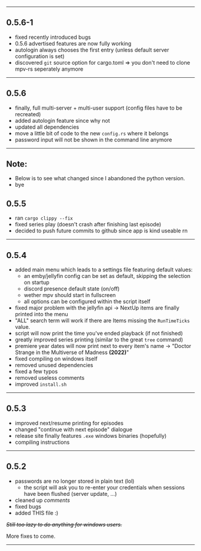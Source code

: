 ___

## **0.5.6-1**
+ fixed recently introduced bugs
+ 0.5.6 advertised features are now fully working
+ autologin always chooses the first entry (unless default server configuration is set)
+ discovered `git` source option for cargo.toml => you don't need to clone mpv-rs seperately anymore

___

## **0.5.6**

+ finally, full multi-server + multi-user support (config files have to be recreated)
+ added autologin feature since why not
+ updated all dependencies
+ move a little bit of code to the new `config.rs` where it belongs
+ password input will not be shown in the command line anymore

___

## Note:
+ Below is to see what changed since I abandoned the python version.
+ bye

## **0.5.5**

+ ran `cargo clippy --fix`
+ fixed series play (doesn't crash after finishing last episode)
+ decided to push future commits to github since app is kind useable rn

___

## **0.5.4**

+ added main menu which leads to a settings file featuring default values:
    + an emby/jellyfin config can be set as default, skipping the selection on startup
    + discord presence default state (on/off)
    + wether mpv should start in fullscreen
    + all options can be configured within the script itself
+ fixed major problem with the jellyfin api -> NextUp items are finally printed into the menu
+ "ALL" search term will work if there are Items missing the `RunTimeTicks` value.
+ script will now print the time you've ended playback (if not finished)
+ greatly improved series printing (similar to the great `tree` command)
+ premiere year dates will now print next to every item's name -> "Doctor Strange in the Multiverse of Madness **(2022)**"
+ fixed compiling on windows itself
+ removed unused dependencies
+ fixed a few typos
+ removed useless comments
+ improved `install.sh`

___

## **0.5.3**

+ improved next/resume printing for episodes
+ changed "continue with next episode" dialogue
+ release site finally features `.exe` windows binaries (hopefully)
+ compiling instructions

___

## **0.5.2**

+ passwords are no longer stored in plain text (lol)
    + the script will ask you to re-enter your credentials when sessions have been flushed (server update, ...)
+ cleaned up *comments*
+ fixed bugs
+ added THIS file :)

~~*Still too lazy to do anything for windows users.*~~

More fixes to come.

___
